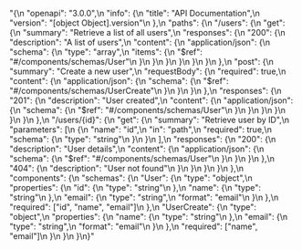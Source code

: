 "{\n  \"openapi\": \"3.0.0\",\n  \"info\": {\n    \"title\": \"API Documentation\",\n    \"version\": \"[object Object].version\"\n  },\n  \"paths\": {\n    \"/users\": {\n      \"get\": {\n        \"summary\": \"Retrieve a list of all users\",\n        \"responses\": {\n          \"200\": {\n            \"description\": \"A list of users\",\n            \"content\": {\n              \"application/json\": {\n                \"schema\": {\n                  \"type\": \"array\",\n                  \"items\": {\n                    \"$ref\": \"#/components/schemas/User\"\n                  }\n                }\n              }\n            }\n          }\n        }\n      },\n      \"post\": {\n        \"summary\": \"Create a new user\",\n        \"requestBody\": {\n          \"required\": true,\n          \"content\": {\n            \"application/json\": {\n              \"schema\": {\n                \"$ref\": \"#/components/schemas/UserCreate\"\n              }\n            }\n          }\n        },\n        \"responses\": {\n          \"201\": {\n            \"description\": \"User created\",\n            \"content\": {\n              \"application/json\": {\n                \"schema\": {\n                  \"$ref\": \"#/components/schemas/User\"\n                }\n              }\n            }\n          }\n        }\n      }\n    },\n    \"/users/{id}\": {\n      \"get\": {\n        \"summary\": \"Retrieve user by ID\",\n        \"parameters\": [\n          {\n            \"name\": \"id\",\n            \"in\": \"path\",\n            \"required\": true,\n            \"schema\": {\n              \"type\": \"string\"\n            }\n          }\n        ],\n        \"responses\": {\n          \"200\": {\n            \"description\": \"User details\",\n            \"content\": {\n              \"application/json\": {\n                \"schema\": {\n                  \"$ref\": \"#/components/schemas/User\"\n                }\n              }\n            }\n          },\n          \"404\": {\n            \"description\": \"User not found\"\n          }\n        }\n      }\n    }\n  },\n  \"components\": {\n    \"schemas\": {\n      \"User\": {\n        \"type\": \"object\",\n        \"properties\": {\n          \"id\": {\n            \"type\": \"string\"\n          },\n          \"name\": {\n            \"type\": \"string\"\n          },\n          \"email\": {\n            \"type\": \"string\",\n            \"format\": \"email\"\n          }\n        },\n        \"required\": [\"id\", \"name\", \"email\"]\n      },\n      \"UserCreate\": {\n        \"type\": \"object\",\n        \"properties\": {\n          \"name\": {\n            \"type\": \"string\"\n          },\n          \"email\": {\n            \"type\": \"string\",\n            \"format\": \"email\"\n          }\n        },\n        \"required\": [\"name\", \"email\"]\n      }\n    }\n  }\n}"